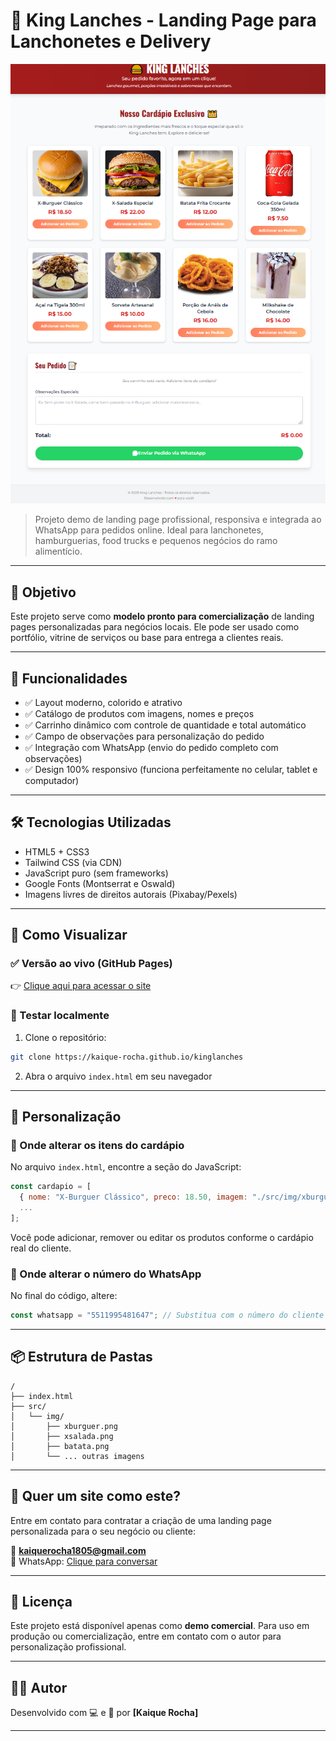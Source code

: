 # 🍔 King Lanches - Landing Page para Lanchonetes e Delivery

![King Lanches - Capa do Projeto](./src/img/projeto.png)

> Projeto demo de landing page profissional, responsiva e integrada ao WhatsApp para pedidos online. Ideal para lanchonetes, hamburguerias, food trucks e pequenos negócios do ramo alimentício.

---

## 🎯 Objetivo

Este projeto serve como **modelo pronto para comercialização** de landing pages personalizadas para negócios locais. Ele pode ser usado como portfólio, vitrine de serviços ou base para entrega a clientes reais.

---

## 📱 Funcionalidades

- ✅ Layout moderno, colorido e atrativo
- ✅ Catálogo de produtos com imagens, nomes e preços
- ✅ Carrinho dinâmico com controle de quantidade e total automático
- ✅ Campo de observações para personalização do pedido
- ✅ Integração com WhatsApp (envio do pedido completo com observações)
- ✅ Design 100% responsivo (funciona perfeitamente no celular, tablet e computador)

---

## 🛠️ Tecnologias Utilizadas

- HTML5 + CSS3
- Tailwind CSS (via CDN)
- JavaScript puro (sem frameworks)
- Google Fonts (Montserrat e Oswald)
- Imagens livres de direitos autorais (Pixabay/Pexels)

---

## 🚀 Como Visualizar

### ✅ Versão ao vivo (GitHub Pages)

👉 [Clique aqui para acessar o site](https://kaique-rocha.github.io/kinglanches/)


### 🧪 Testar localmente

1. Clone o repositório:
```bash
git clone https://kaique-rocha.github.io/kinglanches
```
2. Abra o arquivo `index.html` em seu navegador

---

## 🧩 Personalização

### 🔧 Onde alterar os itens do cardápio

No arquivo `index.html`, encontre a seção do JavaScript:
```js
const cardapio = [
  { nome: "X-Burguer Clássico", preco: 18.50, imagem: "./src/img/xburguer.png" },
  ...
];
```
Você pode adicionar, remover ou editar os produtos conforme o cardápio real do cliente.

### 📲 Onde alterar o número do WhatsApp

No final do código, altere:
```js
const whatsapp = "5511995481647"; // Substitua com o número do cliente (com DDD)
```

---

## 📦 Estrutura de Pastas

```
/
├── index.html
├── src/
│   └── img/
│       ├── xburguer.png
│       ├── xsalada.png
│       ├── batata.png
│       └── ... outras imagens
```

---

## 📣 Quer um site como este?

Entre em contato para contratar a criação de uma landing page personalizada para o seu negócio ou cliente:

📧 **kaiquerocha1805@gmail.com**  
📱 WhatsApp: [Clique para conversar](https://wa.me/+5511995481647)  


---

## 🪪 Licença

Este projeto está disponível apenas como **demo comercial**. Para uso em produção ou comercialização, entre em contato com o autor para personalização profissional.

---

## 👨‍💻 Autor

Desenvolvido com 💻 e 🍔 por **[Kaique Rocha]**

---
